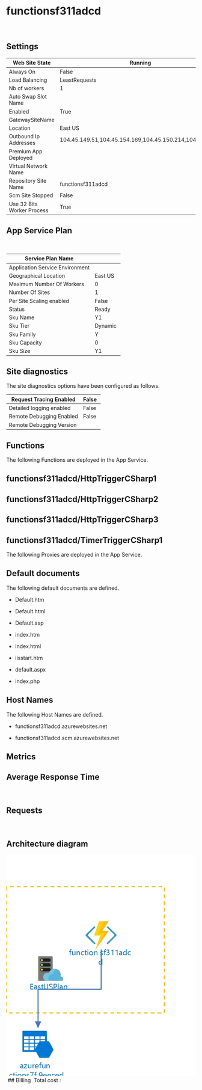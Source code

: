 # functionsf311adcd 
  
## Settings


| Web Site State | Running  |
| --- | --- |
| Always On | False  |
| Load Balancing | LeastRequests  |
| Nb of workers | 1  |
| Auto Swap Slot Name |   |
| Enabled | True  |
| GatewaySiteName |   |
| Location | East US  |
| Outbound Ip Addresses | 104.45.149.51,104.45.154.169,104.45.150.214,104.45.148.0  |
| Premium App Deployed |   |
| Virtual Network Name |   |
| Repository Site Name | functionsf311adcd  |
| Scm Site Stopped | False  |
| Use 32 Bits Worker Process | True  |


## App Service Plan
 

| Service Plan Name |   |
| --- | --- |
| Application Service Environment |   |
| Geographical Location | East US  |
| Maximum Number Of Workers | 0  |
| Number Of Sites | 1  |
| Per Site Scaling enabled | False  |
| Status | Ready  |
| Sku Name | Y1  |
| Sku Tier | Dynamic  |
| Sku Family | Y  |
| Sku Capacity | 0  |
| Sku Size | Y1  |

## Site diagnostics
The site diagnostics options have been configured as follows.

| Request Tracing Enabled | False  |
| --- | --- |
| Detailed logging enabled | False  |
| Remote Debugging Enabled | False  |
| Remote Debugging Version |   |

## Functions
The following Functions are deployed in the App Service.
## functionsf311adcd/HttpTriggerCSharp1 

## functionsf311adcd/HttpTriggerCSharp2 

## functionsf311adcd/HttpTriggerCSharp3 

## functionsf311adcd/TimerTriggerCSharp1 

The following Proxies are deployed in the App Service.


## Default documents
The following default documents are defined.
- Default.htm

- Default.html

- Default.asp

- index.htm

- index.html

- iisstart.htm

- default.aspx

- index.php


## Host Names
The following Host Names are defined.
- functionsf311adcd.azurewebsites.net

- functionsf311adcd.scm.azurewebsites.net

## Metrics

## Average Response Time
 
## Requests
 
## Architecture diagram
![alt text](/../assets/a2c196da52364b1d8c60150201fe1b95.jpg) ## Billing
 Total cost : 
